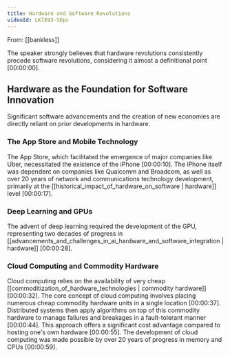 ```yaml
---
title: Hardware and Software Revolutions
videoId: LKlE93-SDpc
---
```


From: [[bankless]] <br/> 

The speaker strongly believes that hardware revolutions consistently precede software revolutions, considering it almost a definitional point <a class="yt-timestamp" data-t="00:00:00">[00:00:00]</a>.

## Hardware as the Foundation for Software Innovation

Significant software advancements and the creation of new economies are directly reliant on prior developments in hardware.

### The App Store and Mobile Technology
The App Store, which facilitated the emergence of major companies like Uber, necessitated the existence of the iPhone <a class="yt-timestamp" data-t="00:00:10">[00:00:10]</a>. The iPhone itself was dependent on companies like Qualcomm and Broadcom, as well as over 20 years of network and communications technology development, primarily at the [[historical_impact_of_hardware_on_software | hardware]] level <a class="yt-timestamp" data-t="00:00:17">[00:00:17]</a>.

### Deep Learning and GPUs
The advent of deep learning required the development of the GPU, representing two decades of progress in [[advancements_and_challenges_in_ai_hardware_and_software_integration | hardware]] <a class="yt-timestamp" data-t="00:00:28">[00:00:28]</a>.

### Cloud Computing and Commodity Hardware
Cloud computing relies on the availability of very cheap [[commoditization_of_hardware_technologies | commodity hardware]] <a class="yt-timestamp" data-t="00:00:32">[00:00:32]</a>. The core concept of cloud computing involves placing numerous cheap commodity hardware units in a single location <a class="yt-timestamp" data-t="00:00:37">[00:00:37]</a>. Distributed systems then apply algorithms on top of this commodity hardware to manage failures and breakages in a fault-tolerant manner <a class="yt-timestamp" data-t="00:00:44">[00:00:44]</a>. This approach offers a significant cost advantage compared to hosting one's own hardware <a class="yt-timestamp" data-t="00:00:55">[00:00:55]</a>. The development of cloud computing was made possible by over 20 years of progress in memory and CPUs <a class="yt-timestamp" data-t="00:00:59">[00:00:59]</a>.